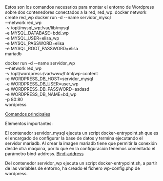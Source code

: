 Estos son los comandos necesarios para montar el entorno de Wordpress sobre dos contenedores conectados a la red, red_wp.
docker network create red_wp 
docker run -d --name servidor_mysql \
             --network red_wp \
             -v /opt/mysql_wp:/var/lib/mysql \
             -e MYSQL_DATABASE=bdd_wp \
             -e MYSQL_USER=elisa_wp \
             -e MYSQL_PASSWORD=elisa\
             -e MYSQL_ROOT_PASSWORD=elisa \
             mariadb
            
docker run -d --name servidor_wp \
             --network red_wp \
             -v /opt/wordpress:/var/www/html/wp-content \
             -e WORDPRESS_DB_HOST=servidor_mysql \
             -e WORDPRESS_DB_USER=user_wp \
             -e WORDPRESS_DB_PASSWORD=asdasd \
             -e WORDPRESS_DB_NAME=bd_wp \
             -p 80:80  
             wordpress
             
[Comandos principales](Imagenes/RedContenedor.png)

Elementos importantes:

El contenedor servidor_mysql ejecuta un script docker-entrypoint.sh que es el encargado de configurar la base de datos y termina ejecutando el servidor mariadb.
Al crear la imagen mariadb tiene que permitir la conexión desde otra máquina, por lo que en la configuración tenemos comentado el parámetro bind-address.
[Bind-address](Imagenes/Bindadress.png)

Del contenedor servidor_wp ejecuta un script docker-entrypoint.sh, a partir de las variables de entorno, ha creado el fichero wp-config.php de wordpress.




